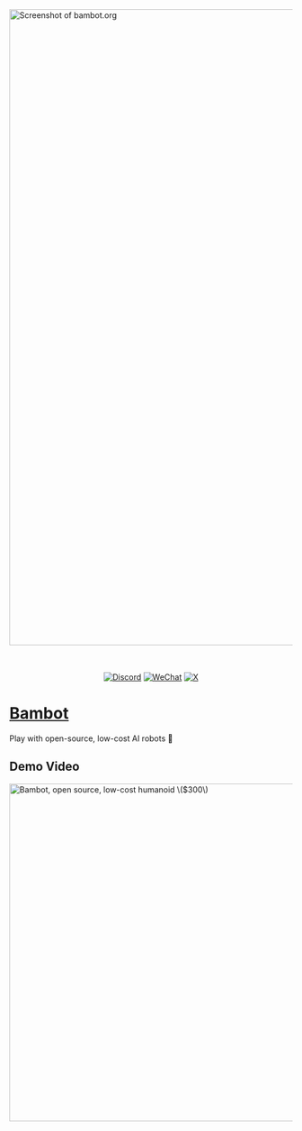 <a href="https://bambot.org">
  <img width="1130" alt="Screenshot of bambot.org" src="https://github.com/user-attachments/assets/6e762efa-2cbb-4fd8-9108-5661e092b6c6" />
</a>

<br/>
<br/>
<br/>

<p align="center">
  <a href="https://discord.gg/Fq2gvSMyRJ"><img src="https://badgen.net/static/chat/on%20discord" alt="Discord"></a>
  <a href="https://i.v2ex.co/1U6OSqswl.jpeg"><img src="https://badgen.net/static/chat/on%20wechat?color=green" alt="WeChat"></a>
  <a href="https://x.com/tim_qian"><img src="https://badgen.net/static/follow/on%20X?color=black" alt="X"></a>
</p>

# [Bambot](https://bambot.org)

Play with open-source, low-cost AI robots 🤖



## Demo Video

<a href="https://x.com/Tim_Qian/status/1901952877243122014"> <img alt="Bambot, open source, low-cost humanoid \($300\)" src="https://github.com/user-attachments/assets/bc9536e2-1fa6-4cb5-99f3-15a794bf09cf" width="600" style="height:auto;" ></a>
